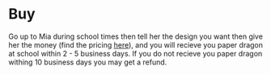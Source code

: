 # Buy
Go up to Mia during school times then tell her the design you want then give her the money (find the pricing [here](https://paperdragons.pages.dev)), and you will recieve you paper dragon at school within 2 - 5 business days. If you do not recieve you paper dragon withing 10 business days you may get a refund.